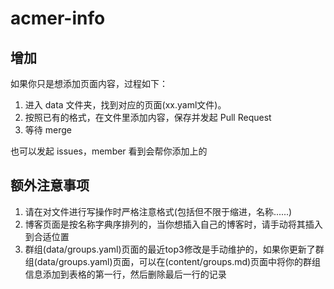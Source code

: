 # acmer-info

## 增加

如果你只是想添加页面内容，过程如下：
1. 进入 data 文件夹，找到对应的页面(xx.yaml文件)。
2. 按照已有的格式，在文件里添加内容，保存并发起 Pull Request
3. 等待 merge

也可以发起 issues，member 看到会帮你添加上的

## 额外注意事项

1. 请在对文件进行写操作时严格注意格式(包括但不限于缩进，名称......)
2. 博客页面是按名称字典序排列的，当你想插入自己的博客时，请手动将其插入到合适位置
3. 群组(data/groups.yaml)页面的最近top3修改是手动维护的，如果你更新了群组(data/groups.yaml)页面，可以在(content/groups.md)页面中将你的群组信息添加到表格的第一行，然后删除最后一行的记录
